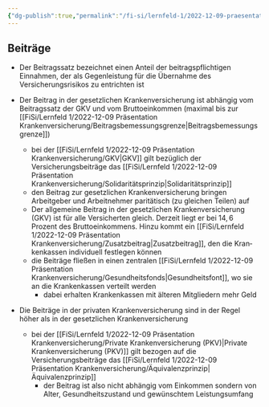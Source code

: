 ```yaml
---
{"dg-publish":true,"permalink":"/fi-si/lernfeld-1/2022-12-09-praesentation-krankenversicherung/beitraege/"}
---
```



## Beiträge

- Der Beitragssatz bezeichnet einen Anteil der beitragspflichtigen Einnahmen, der als Gegenleistung für die Übernahme des Versicherungsrisikos zu entrichten ist


- Der Beitrag in der gesetzlichen Krankenversicherung ist abhängig vom Beitragssatz der GKV und vom Bruttoeinkommen (maximal bis zur [[FiSi/Lernfeld 1/2022-12-09 Präsentation Krankenversicherung/Beitragsbemessungsgrenze\|Beitragsbemessungsgrenze]])
	- bei der [[FiSi/Lernfeld 1/2022-12-09 Präsentation Krankenversicherung/GKV\|GKV]] gilt bezüglich der Versicherungsbeiträge das [[FiSi/Lernfeld 1/2022-12-09 Präsentation Krankenversicherung/Solidaritätsprinzip\|Solidaritätsprinzip]]
	- den Beitrag zur gesetzlichen Krankenversicherung bringen Arbeitgeber und Arbeitnehmer paritätisch (zu gleichen Teilen) auf 
	- Der allgemeine Beitrag in der gesetzlichen Kran­ken­ver­si­che­rung (GKV) ist für alle Versicherten gleich. Derzeit liegt er bei $14,6$ Prozent des Bruttoeinkommens. Hinzu kommt ein [[FiSi/Lernfeld 1/2022-12-09 Präsentation Krankenversicherung/Zusatzbeitrag\|Zusatzbeitrag]], den die Kran­ken­kas­sen individuell festlegen können
	- die Beiträge fließen in einen zentralen [[FiSi/Lernfeld 1/2022-12-09 Präsentation Krankenversicherung/Gesundheitsfonds\|Gesundheitsfont]], wo sie an die Krankenkassen verteilt werden
		- dabei erhalten Krankenkassen mit älteren Mitgliedern mehr Geld

- Die Beiträge in der privaten Krankenversicherung sind in der Regel höher als in der gesetzlichen Krankenversicherung
	- bei der [[FiSi/Lernfeld 1/2022-12-09 Präsentation Krankenversicherung/Private Krankenversicherung (PKV)\|Private Krankenversicherung (PKV)]] gilt bezogen auf die Versicherungsbeiträge das [[FiSi/Lernfeld 1/2022-12-09 Präsentation Krankenversicherung/Äquivalenzprinzip\|Äquivalenzprinzip]]
		 - der Beitrag ist also nicht abhängig vom Einkommen sondern von Alter, Gesundheitszustand und gewünschtem Leistungsumfang

